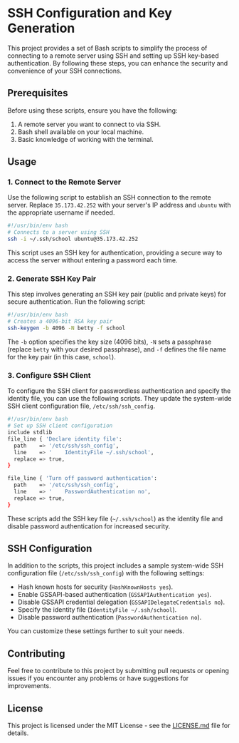 # SSH Configuration and Key Generation

This project provides a set of Bash scripts to simplify the process of connecting to a remote server using SSH and setting up SSH key-based authentication. By following these steps, you can enhance the security and convenience of your SSH connections.

## Prerequisites

Before using these scripts, ensure you have the following:

1. A remote server you want to connect to via SSH.
2. Bash shell available on your local machine.
3. Basic knowledge of working with the terminal.

## Usage

### 1. Connect to the Remote Server

Use the following script to establish an SSH connection to the remote server. Replace `35.173.42.252` with your server's IP address and `ubuntu` with the appropriate username if needed.

```bash
#!/usr/bin/env bash
# Connects to a server using SSH
ssh -i ~/.ssh/school ubuntu@35.173.42.252
```

This script uses an SSH key for authentication, providing a secure way to access the server without entering a password each time.

### 2. Generate SSH Key Pair

This step involves generating an SSH key pair (public and private keys) for secure authentication. Run the following script:

```bash
#!/usr/bin/env bash
# Creates a 4096-bit RSA key pair
ssh-keygen -b 4096 -N betty -f school
```

The `-b` option specifies the key size (4096 bits), `-N` sets a passphrase (replace `betty` with your desired passphrase), and `-f` defines the file name for the key pair (in this case, `school`).

### 3. Configure SSH Client

To configure the SSH client for passwordless authentication and specify the identity file, you can use the following scripts. They update the system-wide SSH client configuration file, `/etc/ssh/ssh_config`.

```bash
#!/usr/bin/env bash
# Set up SSH client configuration
include stdlib
file_line { 'Declare identity file':
  path    => '/etc/ssh/ssh_config',
  line    => '    IdentityFile ~/.ssh/school',
  replace => true,
}

file_line { 'Turn off password authentication':
  path    => '/etc/ssh/ssh_config',
  line    => '    PasswordAuthentication no',
  replace => true,
}
```

These scripts add the SSH key file (`~/.ssh/school`) as the identity file and disable password authentication for increased security.

## SSH Configuration

In addition to the scripts, this project includes a sample system-wide SSH configuration file (`/etc/ssh/ssh_config`) with the following settings:

- Hash known hosts for security (`HashKnownHosts yes`).
- Enable GSSAPI-based authentication (`GSSAPIAuthentication yes`).
- Disable GSSAPI credential delegation (`GSSAPIDelegateCredentials no`).
- Specify the identity file (`IdentityFile ~/.ssh/school`).
- Disable password authentication (`PasswordAuthentication no`).

You can customize these settings further to suit your needs.

## Contributing

Feel free to contribute to this project by submitting pull requests or opening issues if you encounter any problems or have suggestions for improvements.

## License

This project is licensed under the MIT License - see the [LICENSE.md](LICENSE.md) file for details.
